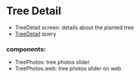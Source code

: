# Tree Detail

- TreeDetail screen: details about the planted tree
- [TreeDetail](./graphql) query

### components:
  - TreePhotos: tree photos slider
  - TreePhotos.web: tree photos slider on web
